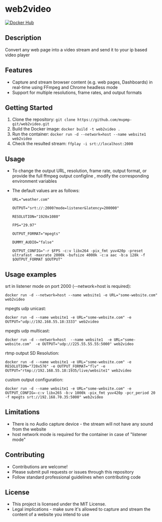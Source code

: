 # web2video

[![Docker Hub](https://img.shields.io/docker/pulls/mvpmp/web2video?logo=docker)](https://hub.docker.com/r/mvpmp/web2video)

## Description

Convert any web page into a video stream and send it to your ip based video player

## Features

* Capture and stream browser content (e.g. web pages, Dashboards) in real-time using FFmpeg and Chrome headless mode
* Support for multiple resolutions, frame rates, and output formats 

## Getting Started

1. Clone the repository: `git clone https://github.com/mvpmp-git/web2video.git`
2. Build the Docker image: `docker build -t web2video .`
3. Run the container: `docker run -d --network=host --name website1 web2video`
4. Check the resulted stream: `ffplay -i srt://localhost:2000`

## Usage

* To change the output URL, resolution, frame rate, output format, or provide the full ffmpeg output configline , modify the corresponding environment variables 
* The default values are as follows: 

  `URL="weather.com"`

  `OUTPUT="srt://:2000?mode=listener&latency=200000"`

  `RESOLUTION="1920x1080"`

  `FPS="29.97"`

  `OUTPUT_FORMAT="mpegts"`

  `DUMMY_AUDIO="false"`

  `OUTPUT_CONFIG="-r $FPS -c:v libx264 -pix_fmt yuv420p -preset ultrafast -maxrate 2000k -bufsize 4000k -c:a aac -b:a 128k -f $OUTPUT_FORMAT $OUTPUT"`

## Usage examples

srt in listener mode on port 2000 (--network=host is required):

`docker run -d --network=host --name website1 -e URL="some-website.com" web2video`

mpegts udp unicast:

`docker run -d --name website1 -e URL="some-website.com" -e OUTPUT="udp://192.168.55.18:3333" web2video`

mpegts udp multicast:

`docker run -d --network=host  --name website1  -e URL="some-website.com"  -e OUTPUT="udp://225.55.55.55:5000" web2video`

rtmp output SD Resolution:

`docker run -d --name website1 -e URL="some-website.com" -e RESOLUTION="720x576" -e OUTPUT_FORMAT="flv" -e OUTPUT="rtmp://192.168.55.18:1935/live/website1" web2video`

custom output configuration:

`docker run -d --name website1 -e URL="some-website.com" -e OUTPUT_CONFIG=-c:v libx265 -b:v 1000k -pix_fmt yuv420p -pcr_period 20 -f mpegts srt://192.168.70.35:5000" web2video`

## Limitations
* There is no Audio capture device - the stream will not have any sound from the website
* host network mode is required for the container in case of "listener mode"

## Contributing

* Contributions are welcome!
* Please submit pull requests or issues through this repository
* Follow standard professional guidelines when contributing code

## License

* This project is licensed under the MIT License.
* Legal implications - make sure it's allowed to capture and stream the content of a website you intend to use
